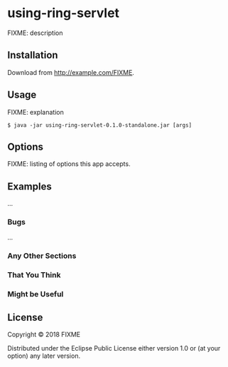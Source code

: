 # using-ring-servlet

FIXME: description

## Installation

Download from http://example.com/FIXME.

## Usage

FIXME: explanation

    $ java -jar using-ring-servlet-0.1.0-standalone.jar [args]

## Options

FIXME: listing of options this app accepts.

## Examples

...

### Bugs

...

### Any Other Sections
### That You Think
### Might be Useful

## License

Copyright © 2018 FIXME

Distributed under the Eclipse Public License either version 1.0 or (at
your option) any later version.

